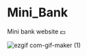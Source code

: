 # Mini_Bank
Mini bank website 💵

![ezgif com-gif-maker (1)](https://user-images.githubusercontent.com/79986157/153561269-f3989c93-1755-401d-8d9a-bfb75d55a891.gif)

